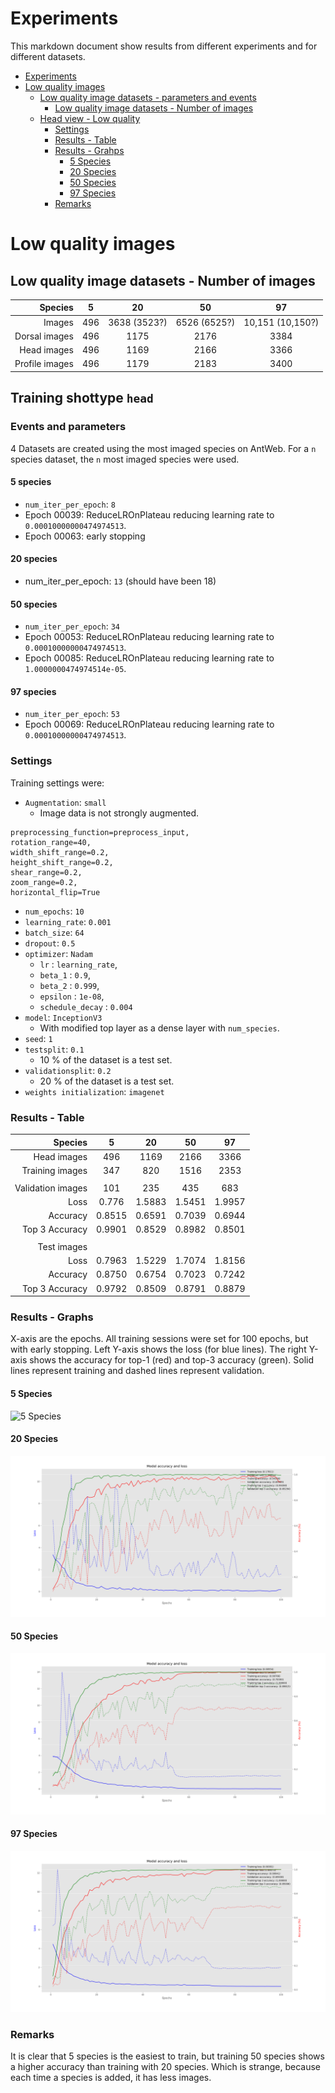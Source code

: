 # Experiments

This markdown document show results from different experiments and for different datasets.

<!-- TOC depthFrom:1 depthTo:6 withLinks:1 updateOnSave:1 orderedList:0 -->

- [Experiments](#experiments)
- [Low quality images](#low-quality-images)
	- [Low quality image datasets - parameters and events](#low-quality-image-datasets-parameters-and-events)
		- [Low quality image datasets - Number of images](#low-quality-image-datasets-number-of-images)
	- [Head view - Low quality](#head-view-low-quality)
		- [Settings](#settings)
		- [Results - Table](#results-table)
		- [Results - Grahps](#results-grahps)
			- [5 Species](#5-species)
			- [20 Species](#20-species)
			- [50 Species](#50-species)
			- [97 Species](#97-species)
		- [Remarks](#remarks)

<!-- /TOC -->

# Low quality images

## Low quality image datasets - Number of images

|       Species |  5  |      20      |      50      |        97        |
|-------------: | :-: | :----------: | :----------: | :--------------: |
|        Images | 496 | 3638 (3523?) | 6526 (6525?) | 10,151 (10,150?) |
| Dorsal images | 496 |     1175     |     2176     |       3384       |
|   Head images | 496 |     1169     |     2166     |       3366       |
|Profile images | 496 |     1179     |     2183     |       3400       |

## Training shottype `head`

### Events and parameters
4 Datasets are created using the most imaged species on AntWeb. For a `n` species dataset, the `n` most imaged species were used.

#### 5 species
- `num_iter_per_epoch`: `8`
- Epoch 00039: ReduceLROnPlateau reducing learning rate to `0.00010000000474974513`.
- Epoch 00063: early stopping

#### 20 species
- num_iter_per_epoch: `13` (should have been 18)

#### 50 species
- `num_iter_per_epoch`: `34`
- Epoch 00053: ReduceLROnPlateau reducing learning rate to `0.00010000000474974513`.
- Epoch 00085: ReduceLROnPlateau reducing learning rate to `1.0000000474974514e-05`.

#### 97 species
- `num_iter_per_epoch`: `53`
- Epoch 00069: ReduceLROnPlateau reducing learning rate to `0.00010000000474974513`.

### Settings

Training settings were:

- `Augmentation`: `small`
  - Image data is not strongly augmented.
```  
preprocessing_function=preprocess_input,
rotation_range=40,
width_shift_range=0.2,
height_shift_range=0.2,
shear_range=0.2,
zoom_range=0.2,
horizontal_flip=True
```
- `num_epochs`: `10`
- `learning_rate`: `0.001`
- `batch_size`: `64`
- `dropout`: `0.5`
- `optimizer`: `Nadam`
  - `lr` : `learning_rate`,
  - `beta_1` : `0.9`,
  - `beta_2` : `0.999`,
  - `epsilon` : `1e-08`,
  - `schedule_decay` : `0.004`
- `model`: `InceptionV3`
  - With modified top layer as a dense layer with `num_species`.
- `seed`: `1`
- `testsplit`: `0.1`
  - 10 % of the dataset is a test set.
- `validationsplit`: `0.2`
  - 20 % of the dataset is a test set.
- `weights initialization`: `imagenet`

### Results - Table

|           Species |    5   |   20   |   50   |   97   |
|------------------:|:------:|:------:|:------:|:------:|
|       Head images |    496 |   1169 |   2166 |   3366 |
|   Training images |    347 |    820 |   1516 |   2353 |
|                   |        |        |        |        |
| Validation images |    101 |    235 |    435 |    683 |
|              Loss |  0.776 | 1.5883 | 1.5451 | 1.9957 |
|          Accuracy | 0.8515 | 0.6591 | 0.7039 | 0.6944 |
|    Top 3 Accuracy | 0.9901 | 0.8529 | 0.8982 | 0.8501 |
|                   |        |        |        |        |
|       Test images |        |        |        |        |
|              Loss | 0.7963 | 1.5229 | 1.7074 | 1.8156 |
|          Accuracy | 0.8750 | 0.6754 | 0.7023 | 0.7242 |
|    Top 3 Accuracy | 0.9792 | 0.8509 | 0.8791 | 0.8879 |

### Results - Graphs
X-axis are the epochs. All training sessions were set for 100 epochs, but with early stopping. Left Y-axis shows the loss (for blue lines). The right Y-axis shows the accuracy for top-1 (red) and top-3 accuracy (green). Solid lines represent training and dashed lines represent validation.

#### 5 Species

![5 Species](/docs/top5species_Qlow.png)

#### 20 Species

![20 Species](/docs_experiments/top20species_Qlow.png)

#### 50 Species

![50 Species](/docs_experiments/top50species_Qlow.png)

#### 97 Species

![97 Species](/docs_experiments/top97species_Qlow.png)


### Remarks
It is clear that 5 species is the easiest to train, but training 50 species shows a higher accuracy than training with 20 species. Which is strange, because each time a species is added, it has less images.
